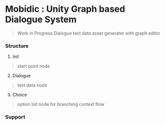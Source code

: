 # Mobidic : Unity Graph based Dialogue System
> Work in Progress
> Dialogue text data asset generater with graph editor

### Structure
1. Init  
> start point node
2. Dialogue
> text data node
3. Choice
> option list node for branching context flow


### Support
